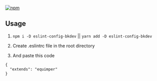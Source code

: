 [![npm](https://img.shields.io/npm/dm/localeval.svg)](https://www.npmjs.com/package/eslint-config-bkdev)

## Usage

1. `npm i -D eslint-config-bkdev` || `yarn add -D eslint-config-bkdev`

2. Create .eslintrc file in the root directory

3. And paste this code

```
{
  "extends": "equimper"
}
```